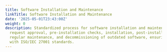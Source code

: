 ```yaml
---
title: Software Installation and Maintenance
linkTitle: Software Installation and Maintenance
date: '2025-05-01T23:43:00Z'
weight: 0
description: Standardized process for software installation and maintenance includes
  request approval, pre-installation checks, installation, post-installation review,
  regular maintenance, and decommissioning of outdated software, ensuring compliance
  with ISO/IEC 27001 standards.
---
```



<!-- Unsupported block type: table_of_contents -->

<!-- Unsupported block type: unsupported -->

